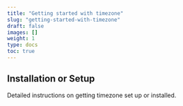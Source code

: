 ```yaml
---
title: "Getting started with timezone"
slug: "getting-started-with-timezone"
draft: false
images: []
weight: 1
type: docs
toc: true
---
```


## Installation or Setup
Detailed instructions on getting timezone set up or installed.

